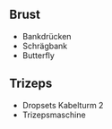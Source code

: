 ## Brust
- Bankdrücken 
- Schrägbank
- Butterfly

## Trizeps
- Dropsets Kabelturm 2
- Trizepsmaschine